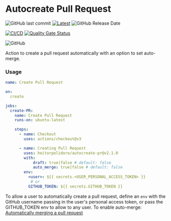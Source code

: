 # Autocreate Pull Request
![GitHub last commit](https://img.shields.io/github/last-commit/heitorpolidoro/autocreate-pr)
[![Latest](https://img.shields.io/github/release/heitorpolidoro/autocreate-pr.svg?label=latest)](https://github.com/heitorpolidoro/autocreate-pr/releases/latest)
![GitHub Release Date](https://img.shields.io/github/release-date/heitorpolidoro/autocreate-pr)

[![CI/CD](https://github.com/heitorpolidoro/autocreate-pr/actions/workflows/ci_cd.yml/badge.svg)](https://github.com/heitorpolidoro/autocreate-pr/actions/workflows/ci_cd.yml)
[![Quality Gate Status](https://sonarcloud.io/api/project_badges/measure?project=heitorpolidoro_autocreate-pr&metric=alert_status)](https://sonarcloud.io/summary/new_code?id=heitorpolidoro_autocreate-pr)

![GitHub](https://img.shields.io/github/license/heitorpolidoro/autocreate-pr)

Action to create a pull request automatically with an option to set auto-merge.

### Usage
```yaml
name: Create Pull Request

on:
  create

jobs:
  create-PR:
    name: Create Pull Request
    runs-on: ubuntu-latest

    steps:
      - name: Checkout
        uses: actions/checkout@v3

      - name: Creating Pull Request
        uses: heitorpolidoro/autocreate-pr@v2.1.0
        with:
            draft: true|false # default: false
            auto_merge: true|false # default: false
        env:
          <user>: ${{ secrets.<USER_PERSONAL_ACCESS_TOKEN> }}
           # or          
          GITHUB_TOKEN: ${{ secrets.GITHUB_TOKEN }}

```
To allow a user to automatically create a pull request, define an `env` with the GitHub username passing in the user's personal access token, 
or pass the GITHUB_TOKEN env to allow to any user.
To enable auto-merge: [Automatically merging a pull request](https://docs.github.com/en/pull-requests/collaborating-with-pull-requests/incorporating-changes-from-a-pull-request/automatically-merging-a-pull-request)

